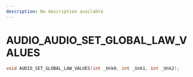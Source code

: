 ```yaml
---
description: No description available 
---
```


# AUDIO\_AUDIO_SET_GLOBAL_LAW_VALUES

```cpp
void AUDIO_SET_GLOBAL_LAW_VALUES(int _Unk0, int _Unk1, int _Unk2);
```